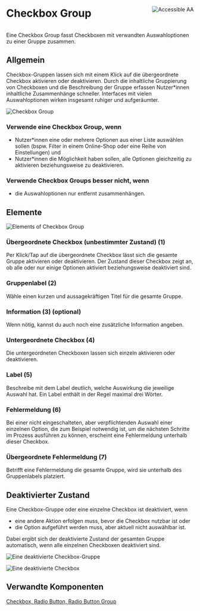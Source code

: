 <div style="display: inline-flex; align-items: center; justify-content: space-between; width: 100%;">
    <h1>Checkbox Group</h1>
    <img src="assets/aa.png" alt="Accessible AA" />
</div>

Eine Checkbox Group fasst Checkboxen mit verwandten Auswahloptionen zu einer Gruppe zusammen.

## Allgemein

Checkbox-Gruppen lassen sich mit einem Klick auf die übergeordnete Checkbox aktivieren oder deaktivieren. Durch die inhaltliche Gruppierung von Checkboxen und die Beschreibung der Gruppe erfassen Nutzer\*innen inhaltliche Zusammenhänge schneller. Interfaces mit vielen Auswahloptionen wirken insgesamt ruhiger und aufgeräumter.

![Checkbox Group](assets/3_components/checkbox-group/Checkbox_Group.png)

### Verwende eine Checkbox Group, wenn

- Nutzer\*innen eine oder mehrere Optionen aus einer Liste auswählen sollen (bspw. Filter in einem Online-Shop oder eine Reihe von Einstellungen) und
- Nutzer\*innen die Möglichkeit haben sollen, alle Optionen gleichzeitig zu aktivieren beziehungsweise zu deaktivieren.

### Verwende Checkbox Groups besser nicht, wenn

- die Auswahloptionen nur entfernt zusammenhängen.

## Elemente

![Elements of Checkbox Group](assets/3_components/checkbox-group/Checkbox_Group_Elements.png)

### Übergeordnete Checkbox (unbestimmter Zustand) (1)

Per Klick/Tap auf die übergeordnete Checkbox lässt sich die gesamte Gruppe aktivieren oder deaktivieren. Der Zustand dieser Checkbox zeigt an, ob alle oder nur einige Optionen aktiviert beziehungsweise deaktiviert sind.

### Gruppenlabel (2)

Wähle einen kurzen und aussagekräftigen Titel für die gesamte Gruppe.

### Information (3) (optional)

Wenn nötig, kannst du auch noch eine zusätzliche Information angeben.

### Untergeordnete Checkbox (4)

Die untergeordneten Checkboxen lassen sich einzeln aktivieren oder deaktivieren.

### Label (5)

Beschreibe mit dem Label deutlich, welche Auswirkung die jeweilige Auswahl hat. Ein Label enthält in der Regel maximal drei Wörter.

### Fehlermeldung (6)

Bei einer nicht eingeschalteten, aber verpflichtenden Auswahl einer einzelnen Option, die zum Beispiel notwendig ist, um die nächsten Schritte im Prozess ausführen zu können, erscheint eine Fehlermeldung unterhalb dieser Checkbox.

### Übergeordnete Fehlermeldung (7)

Betrifft eine Fehlermeldung die gesamte Gruppe, wird sie unterhalb des Gruppenlabels platziert.

## Deaktivierter Zustand

Eine Checkbox-Gruppe oder eine einzelne Checkbox ist deaktiviert, wenn

- eine andere Aktion erfolgen muss, bevor die Checkbox nutzbar ist oder
- die Option aufgeführt werden muss, aber aktuell nicht auswählbar ist.

Dabei ergibt sich der deaktivierte Zustand der gesamten Gruppe automatisch, wenn alle einzelnen Checkboxen deaktiviert sind.

![Eine deaktivierte Checkbox-Gruppe](assets/3_components/checkbox-group/Checkbox_Group_Disabled_State_DE.png)

![Eine deaktivierte Checkbox](assets/3_components/checkbox-group/Checkbox_Group_single_Disabled_State_DE.png)

## Verwandte Komponenten

[Checkbox, ](?path=/usage/components-checkbox)
[Radio Button, ](?path=/usage/components-radio-button)
[Radio Button Group](?path=/usage/components-radio-button-group)

